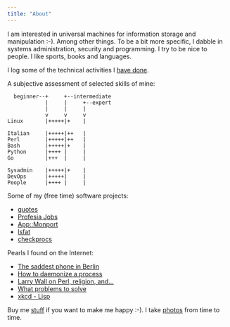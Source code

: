 ```yaml
---
title: "About"
---
```


I am interested in universal machines for information storage and manipulation :-). Among other things. To be a bit more specific, I dabble in systems administration, security and programming. I try to be nice to people. I like sports, books and languages.

I log some of the technical activities I [have done](https://github.com/jreisinger/have-done).

A subjective assessment of selected skills of mine:

```
  beginner--+     +--intermediate
            |     |     +--expert
            |     |     |
            v     v     v
Linux       |+++++|+    |

Italian     |+++++|++   |
Perl        |+++++|++   |
Bash        |+++++|+    |
Python      |++++ |     |
Go          |+++  |     |

Sysadmin    |+++++|+    |
DevOps      |+++++|     |
People      |++++ |     |
```

Some of my (free time) software projects:

- [quotes](http://quotes.reisinge.net)
- [Profesia Jobs](http://jreisinger.github.io/profesia-jobs)
- [App::Monport](https://metacpan.org/pod/App::Monport)
- [lsfat](https://github.com/jreisinger/sys/blob/master/lsfat)
- [checkprocs](https://github.com/jreisinger/checkprocs)

Pearls I found on the Internet:

- [The saddest phone in Berlin](http://perlmonks.org/?node_id=324763)
- [How to daemonize a process](http://world.std.com/~swmcd/steven/tech/daemon.html)
- [Larry Wall on Perl, religion, and...](https://interviews.slashdot.org/story/02/09/06/1343222/larry-wall-on-perl-religion-and)
- [What problems to solve](http://genius.cat-v.org/richard-feynman/writtings/letters/problems)
- [xkcd - Lisp](https://xkcd.com/224/)

Buy me [stuff](https://amzn.com/w/23WE353M6O53S) if you want to make me happy :-). I take [photos](https://www.flickr.com/photos/jozrei) from time to time.
